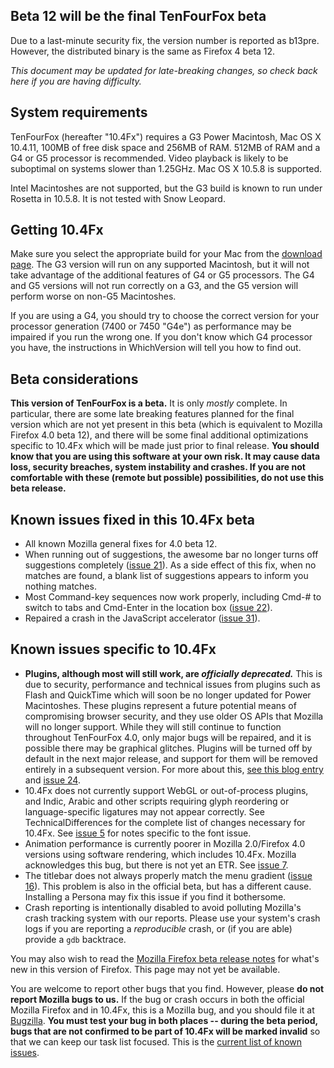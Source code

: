 ## Beta 12 will be the final TenFourFox beta ##

Due to a last-minute security fix, the version number is reported as b13pre. However, the distributed binary is the same as Firefox 4 beta 12.

_This document may be updated for late-breaking changes, so check back here if you are having difficulty._

## System requirements ##

TenFourFox (hereafter "10.4Fx") requires a G3 Power Macintosh, Mac OS X 10.4.11, 100MB of free disk space and 256MB of RAM. 512MB of RAM and a G4 or G5 processor is recommended. Video playback is likely to be suboptimal on systems slower than 1.25GHz. Mac OS X 10.5.8 is supported.

Intel Macintoshes are not supported, but the G3 build is known to run under Rosetta in 10.5.8. It is not tested with Snow Leopard.

## Getting 10.4Fx ##

Make sure you select the appropriate build for your Mac from the [download page](http://www.tenfourfox.com/). The G3 version will run on any supported Macintosh, but it will not take advantage of the additional features of G4 or G5 processors. The G4 and G5 versions will not run correctly on a G3, and the G5 version will perform worse on non-G5 Macintoshes.

If you are using a G4, you should try to choose the correct version for your processor generation (7400 or 7450 "G4e") as performance may be impaired if you run the wrong one. If you don't know which G4 processor you have, the instructions in WhichVersion will tell you how to find out.

## Beta considerations ##

**This version of TenFourFox is a beta.** It is only _mostly_ complete. In particular, there are some late breaking features planned for the final version which are not yet present in this beta (which is equivalent to Mozilla Firefox 4.0 beta 12), and there will be some final additional optimizations specific to 10.4Fx which will be made just prior to final release. **You should know that you are using this software at your own risk. It may cause data loss, security breaches, system instability and crashes. If you are not comfortable with these (remote but possible) possibilities, do not use this beta release.**

## Known issues fixed in this 10.4Fx beta ##

  * All known Mozilla general fixes for 4.0 beta 12.
  * When running out of suggestions, the awesome bar no longer turns off suggestions completely ([issue 21](https://code.google.com/p/tenfourfox/issues/detail?id=21)). As a side effect of this fix, when no matches are found, a blank list of suggestions appears to inform you nothing matches.
  * Most Command-key sequences now work properly, including Cmd-# to switch to tabs and Cmd-Enter in the location box ([issue 22](https://code.google.com/p/tenfourfox/issues/detail?id=22)).
  * Repaired a crash in the JavaScript accelerator ([issue 31](https://code.google.com/p/tenfourfox/issues/detail?id=31)).

## Known issues specific to 10.4Fx ##

  * **Plugins, although most will still work, are _officially deprecated._** This is due to security, performance and technical issues from plugins such as Flash and QuickTime which will soon be no longer updated for Power Macintoshes. These plugins represent a future potential means of compromising browser security, and they use older OS APIs that Mozilla will no longer support. While they will still continue to function throughout TenFourFox 4.0, only major bugs will be repaired, and it is possible there may be graphical glitches. Plugins will be turned off by default in the next major release, and support for them will be removed entirely in a subsequent version. For more about this, [see this blog entry](http://tenfourfox.blogspot.com/2011/01/plugins-unplugged.html) and [issue 24](https://code.google.com/p/tenfourfox/issues/detail?id=24).
  * 10.4Fx does not currently support WebGL or out-of-process plugins, and Indic, Arabic and other scripts requiring glyph reordering or language-specific ligatures may not appear correctly. See TechnicalDifferences for the complete list of changes necessary for 10.4Fx. See [issue 5](https://code.google.com/p/tenfourfox/issues/detail?id=5) for notes specific to the font issue.
  * Animation performance is currently poorer in Mozilla 2.0/Firefox 4.0 versions using software rendering, which includes 10.4Fx. Mozilla acknowledges this bug, but there is not yet an ETR. See [issue 7](https://code.google.com/p/tenfourfox/issues/detail?id=7).
  * The titlebar does not always properly match the menu gradient ([issue 16](https://code.google.com/p/tenfourfox/issues/detail?id=16)). This problem is also in the official beta, but has a different cause. Installing a Persona may fix this issue if you find it bothersome.
  * Crash reporting is intentionally disabled to avoid polluting Mozilla's crash tracking system with our reports. Please use your system's crash logs if you are reporting a _reproducible_ crash, or (if you are able) provide a `gdb` backtrace.

You may also wish to read the [Mozilla Firefox beta release notes](http://www.mozilla.com/en-US/firefox/4.0b12/whatsnew/) for what's new in this version of Firefox. This page may not yet be available.

You are welcome to report other bugs that you find. However, please **do not report Mozilla bugs to us.** If the bug or crash occurs in both the official Mozilla Firefox and in 10.4Fx, this is a Mozilla bug, and you should file it at [Bugzilla](http://bugzilla.mozilla.org/). **You must test your bug in both places -- during the beta period, bugs that are not confirmed to be part of 10.4Fx will be marked invalid** so that we can keep our task list focused. This is the [current list of known issues](http://code.google.com/p/tenfourfox/issues/list).